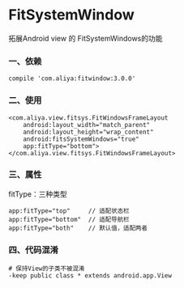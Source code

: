 # FitSystemWindow
拓展Android view 的 FitSystemWindows的功能

### 一、依赖

```
compile 'com.aliya:fitwindow:3.0.0'
```

### 二、使用

```
<com.aliya.view.fitsys.FitWindowsFrameLayout
    android:layout_width="match_parent"
    android:layout_height="wrap_content"
    android:fitsSystemWindows="true"
    app:fitType="bottom">
</com.aliya.view.fitsys.FitWindowsFrameLayout>
```

### 三、属性

fitType：三种类型

```
app:fitType="top"     // 适配状态栏
app:fitType="bottom"  // 适配导航栏
app:fitType="both"    // 默认值，适配两者

```

### 四、代码混淆

```
# 保持View的子类不被混淆
-keep public class * extends android.app.View
```
